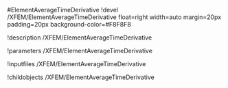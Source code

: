 <!-- MOOSE Object Documentation Stub: Remove this when content is added. -->
#ElementAverageTimeDerivative
!devel /XFEM/ElementAverageTimeDerivative float=right width=auto margin=20px padding=20px background-color=#F8F8F8

!description /XFEM/ElementAverageTimeDerivative

!parameters /XFEM/ElementAverageTimeDerivative

!inputfiles /XFEM/ElementAverageTimeDerivative

!childobjects /XFEM/ElementAverageTimeDerivative
